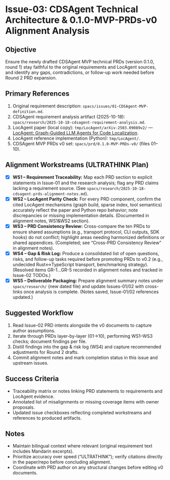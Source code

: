# Issue-03: CDSAgent Technical Architecture & 0.1.0-MVP-PRDs-v0 Alignment Analysis

## Objective

Ensure the newly drafted CDSAgent MVP technical PRDs (version 0.1.0, round 1) stay faithful to the original requirements and LocAgent sources, and identify any gaps, contradictions, or follow-up work needed before Round 2 PRD expansion.

## Primary References

1. Original requirement description: `spacs/issues/01-CDSAgent-MVP-definition.md`.
2. CDSAgent requirement analysis artifact (2025-10-18): `spacs/research/2025-10-18-cdsagent-requirement-analysis.md`.
3. LocAgent paper (local copy): `tmp/LocAgent/arXiv-2503.09089v2/` — [LocAgent: Graph-Guided LLM Agents for Code Localization](https://arxiv.org/html/2503.09089v2).
4. LocAgent reference implementation (Python): `tmp/LocAgent/`.
5. CDSAgent MVP PRDs v0 set: `spacs/prd/0.1.0-MVP-PRDs-v0/` (files 01–10).

## Alignment Workstreams (ULTRATHINK Plan)

- [x] **WS1 – Requirement Traceability:** Map each PRD section to explicit statements in Issue-01 and the research analysis; flag any PRD claims lacking a requirement source. (See `spacs/research/2025-10-18-cdsagent-prds-alignment-notes.md`).
- [x] **WS2 – LocAgent Parity Check:** For every PRD component, confirm the cited LocAgent mechanisms (graph build, sparse index, tool semantics) accurately reflect the paper and Python repo behavior; note discrepancies or missing implementation details. (Documented in alignment notes, WS1&WS2 section).
- [x] **WS3 – PRD Consistency Review:** Cross-compare the ten PRDs to ensure shared assumptions (e.g., transport protocol, CLI outputs, SDK hooks) do not conflict; highlight areas needing harmonized definitions or shared appendices. (Completed; see “Cross-PRD Consistency Review” in alignment notes).
- [x] **WS4 – Gap & Risk Log:** Produce a consolidated list of open questions, risks, and follow-up tasks required before promoting PRDs to v0.2 (e.g., undecided Rust↔TypeScript transport, benchmarking strategy). (Resolved items GR-1…GR-5 recorded in alignment notes and tracked in Issue-02 TODOs.)
- [x] **WS5 – Deliverable Packaging:** Prepare alignment summary notes under `spacs/research/` (new dated file) and update Issues-01/02 with cross-links once analysis is complete. (Notes saved, Issue-01/02 references updated.)

## Suggested Workflow

1. Read Issue-02 PRD intents alongside the v0 documents to capture author assumptions.
2. Iterate through PRDs layer-by-layer (01→10), performing WS1–WS3 checks; document findings per file.
3. Distill findings into the gap & risk log (WS4) and capture recommended adjustments for Round 2 drafts.
4. Commit alignment notes and mark completion status in this issue and upstream issues.

## Success Criteria

- Traceability matrix or notes linking PRD statements to requirements and LocAgent evidence.
- Annotated list of misalignments or missing coverage items with owner proposals.
- Updated issue checkboxes reflecting completed workstreams and references to produced artifacts.

## Notes

- Maintain bilingual context where relevant (original requirement text includes Mandarin excerpts).
- Prioritize accuracy over speed (“ULTRATHINK”); verify citations directly in the paper/repo before concluding alignment.
- Coordinate with PRD author on any structural changes before editing v0 documents.
